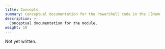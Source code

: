 ```yaml
---
title: Concepts
summary: Conceptual documentation for the PowerShell code in the [[Name]] module.
description: >-
  Conceptual documentation for the module.
weight: 10
---
```


Not yet written.
